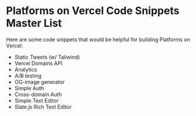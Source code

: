 # Platforms on Vercel Code Snippets Master List

Here are some code snippets that would be helpful for building Platforms on Vercel:

- Static Tweets (w/ Tailwind)
- Vercel Domains API
- Analytics
- A/B testing
- OG-image generator
- Simple Auth
- Cross-domain Auth
- Simple Text Editor
- Slate.js Rich Text Editor
